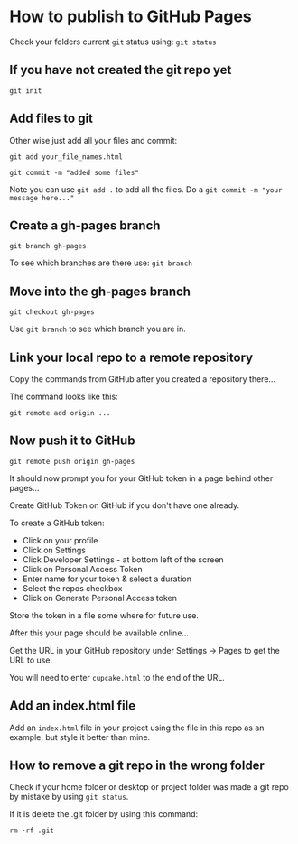 # How to publish to GitHub Pages

Check your folders current `git` status using: `git status`

## If you have not created the git repo yet

`git init`

## Add files to git

Other wise just add all your files and commit:

`git add your_file_names.html`

`git commit -m "added some files"`

Note you can use `git add .` to add all the files. Do a `git commit -m "your message here..."`

## Create a gh-pages branch

`git branch gh-pages`

To see which branches are there use: `git branch`

## Move into the gh-pages branch

`git checkout gh-pages`

Use `git branch` to see which branch you are in.

## Link your local repo to a remote repository

Copy the commands from GitHub after you created a repository there...

The command looks like this:

`git remote add origin ...`

## Now push it to GitHub

`git remote push origin gh-pages`

It should now prompt you for your GitHub token in a page behind other pages...

Create GitHub Token on GitHub if you don't have one already.

To create a GitHub token:

* Click on your profile
* Click on Settings
* Click Developer Settings - at bottom left of the screen
* Click on Personal Access Token
* Enter name for your token & select a duration
* Select the repos checkbox
* Click on Generate Personal Access token

Store the token in a file some where for future use.

After this your page should be available online...

Get the URL in your GitHub repository under Settings -> Pages to get the URL to use.

You will need to enter `cupcake.html` to the end of the URL.

## Add an index.html file

Add an `index.html` file in your project using the file in this repo as an example, but style it better than mine.

## How to remove a git repo in the wrong folder

Check if your home folder or desktop or project folder was made a git repo by mistake by using `git status`.

If it is delete the .git folder by using this command:

```
rm -rf .git
```